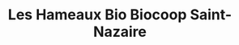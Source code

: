 ---
title: "Les Hameaux Bio Biocoop Saint-Nazaire"
url: /saint-nazaire/les-hameaux-bio-biocoop-saint-nazaire/
shop: commodité
---